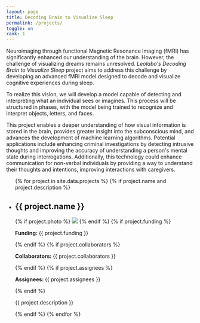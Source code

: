 ```yaml
---
layout: page
title: Decoding Brain to Visualize Sleep
permalink: /projects/
toggle: on
rank: 1
---
```

<p>Neuroimaging through functional Magnetic Resonance Imaging (fMRI) has significantly enhanced our understanding of the brain. However, the challenge of visualizing dreams remains unresolved. <em>Leolabo's Decoding Brain to Visualize Sleep</em> project aims to address this challenge by developing an advanced fMRI model designed to decode and visualize cognitive experiences during sleep.

To realize this vision, we will develop a model capable of detecting and interpreting what an individual sees or imagines. This process will be structured in phases, with the model being trained to recognize and interpret objects, letters, and faces.

This project enables a deeper understanding of how visual information is stored in the brain, provides greater insight into the subconscious mind, and advances the development of machine learning algorithms. 
Potential applications include enhancing criminal investigations by detecting intrusive thoughts and improving the accuracy of understanding a person's mental state during interrogations. Additionally, this technology could enhance communication for non-verbal individuals by providing a way to understand their thoughts and intentions, improving interactions with caregivers.
</p>
<div class="lab-wrapper">
    <ul class="lab-list">
    {% for project in site.data.projects %}
    {% if project.name and project.description %}
        <li>
            <h2>{{ project.name }}</h2>
            {% if project.photo %}
                <img class="float-right projects-photo" src="{{ project.photo | prepend: site.images_dir | prepend: site.baseurl }}">
            {% endif %}
            {% if project.funding %}
                <p><b>Funding: </b>{{ project.funding }}</p>
            {% endif %}
            {% if project.collaborators %}
                <p><b>Collaborators: </b>{{ project.collaborators }}</p>
            {% endif %}
            {% if project.assignees %}
                <p><b>Assignees: </b>{{ project.assignees }}</p>
            {% endif %}
            <p>{{ project.description }}</p>
        </li>
    {% endif %}
    {% endfor %}
    </ul>
</div>
